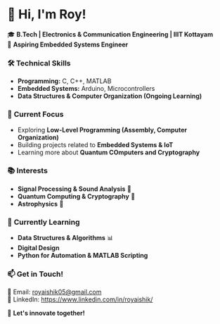 # 👋 Hi, I'm Roy!  
🎓 **B.Tech | Electronics & Communication Engineering | IIIT Kottayam**  
🚀 **Aspiring Embedded Systems Engineer**  

### 🛠️ **Technical Skills**
- **Programming:** C, C++, MATLAB  
- **Embedded Systems:** Arduino, Microcontrollers  
- **Data Structures & Computer Organization (Ongoing Learning)**  

### 🔭 **Current Focus** 
- Exploring **Low-Level Programming (Assembly, Computer Organization)**  
- Building projects related to **Embedded Systems & IoT**
- Learning more about **Quantum COmputers and Cryptography**

### 📚 **Interests**
- **Signal Processing & Sound Analysis** 🎵  
- **Quantum Computing & Cryptography** 🔐  
- **Astrophysics** 🤯
  
### 🌱 **Currently Learning**
- **Data Structures & Algorithms** 📊  
- **Digital Design**  
- **Python for Automation & MATLAB Scripting**
  
### 📫 **Get in Touch!**
📧 Email: royaishik05@gmail.com  
💼 LinkedIn: https://www.linkedin.com/in/royaishik/  

🚀 **Let's innovate together!**
